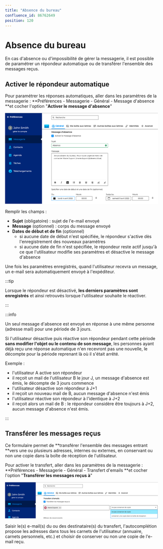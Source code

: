 ```yaml
---
title: "Absence du bureau"
confluence_id: 86762649
position: 120
---
```

# Absence du bureau


En cas d'absence ou d'impossibilité de gérer la messagerie, il est possible de paramétrer un répondeur automatique ou de transférer l'ensemble des messages reçus.

## Activer le répondeur automatique

Pour paramétrer les réponses automatiques, aller dans les paramètres de la messagerie : **Préférences - Messagerie - Général - Message d'absence **et cocher l'option "**Activer le message d'absence**"

![](../../attachments/86762649/86764596.png)


Remplir les champs :

- **Sujet** (obligatoire) : sujet de l'e-mail envoyé
- **Message** (optionnel) : corps du message envoyé
- **Dates de début et de fin** (optionnel)
    - si aucune date de début n'est spécifiée, le répondeur s'active dès l'enregistrement des nouveaux paramètres
    - si aucune date de fin n'est spécifiée, le répondeur reste actif jusqu'à ce que l'utilisateur modifie ses paramètres et désactive le message d'absence


Une fois les paramètres enregistrés, quand l'utilisateur recevra un message, un e-mail sera automatiquement envoyé à l'expéditeur.


:::tip

Lorsque le répondeur est désactivé, **les derniers paramètres sont enregistrés** et ainsi retrouvés lorsque l'utilisateur souhaite le réactiver.

:::


:::info

Un seul message d'absence est envoyé en réponse à une même personne (adresse mail) pour une période de 3 jours.

Si l'utilisateur désactive puis réactive son répondeur pendant cette période **sans modifier l'objet ou le contenu de son message**, les personnes ayant déjà reçu une réponse automatique n'en recevront pas une nouvelle, le décompte pour la période reprenant là où il s'était arrêté.

Exemple :

- l'utilisateur A active son répondeur
- il reçoit un mail de l'utilisateur B le jour J, un message d'absence est émis, le décompte de 3 jours commence
- l'utilisateur désactive son répondeur à J+1
- il reçoit un nouveau mail de B, aucun message d'absence n'est émis
- l'utilisateur réactive son répondeur à l'identique à J+2
- il reçoit alors un mail de B : le répondeur considère être toujours à J+2, aucun message d'absence n'est émis.


:::


## Transférer les messages reçus

Ce formulaire permet de **transférer l'ensemble des messages entrant **vers une ou plusieurs adresses, internes ou externes, en conservant ou non une copie dans la boîte de réception de l'utilisateur.

Pour activer le transfert, aller dans les paramètres de la messagerie : **Préférences - Messagerie - Général - Transfert d'emails **et cocher l'option "**Transférer les messages reçus à**"

![](../../attachments/86762649/86764595.png)


Saisir le(s) e-mail(s) du ou des destinataire(s) du transfert, l'autocomplétion propose les adresses dans tous les carnets de l'utilisateur (annuaire, carnets personnels, etc.) et choisir de conserver ou non une copie de l'e-mail reçu.

